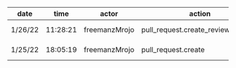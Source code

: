 | date    | time     | actor         | action                             | repo                    | user          | data.team | data.new_repo_permission | data.old_repo_permission |
| ------- | -------- | ------------- | ---------------------------------- | ----------------------- | ------------- | --------- | ------------------------ | ------------------------ |
| 1/26/22 | 11:28:21 | freemanzMrojo | pull_request.create_review_request | hyperledger/besu-native | freemanzMrojo |           |                          |                          |
| 1/25/22 | 18:05:19 | freemanzMrojo | pull_request.create                | hyperledger/besu-native | freemanzMrojo |           |                          |                          |
